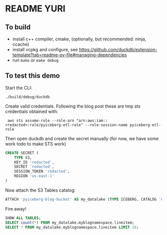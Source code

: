 # README YURI
## To build 
- install c++ compiler, cmake, (optionally, but recommended: ninja, ccache)
- install vcpkg and configure, see https://github.com/duckdb/extension-template?tab=readme-ov-file#managing-dependencies
- run `make` or `make debug`

## To test this demo

Start the CLI:
```
./build/debug/duckdb
```

Create valid credentials. Following the blog post these are tmp sts credentials obtained with:
```shell
 aws sts assume-role --role-arn "arn:aws:iam::<redacted>:role/pyiceberg-etl-role" --role-session-name pyiceberg-etl-role
```

Then open duckdb and create the secret manually (for now, we have some work todo to make STS work)
```SQL
CREATE SECRET (
    TYPE S3,
    KEY_ID 'redacted',
    SECRET 'redacted',
    SESSION_TOKEN 'redacted',
    REGION 'us-east-1'
)
```

Now attach the S3 Tables catalog:
```SQL
ATTACH 'pyiceberg-blog-bucket' AS my_datalake (TYPE ICEBERG, CATALOG 'GLUE', ACCOUNT_ID 840140254803);
```

Fire away!

```SQL
SHOW ALL TABLES;
SELECT count(*) FROM my_datalake.myblognamespace.lineitem;
SELECT * FROM my_datalake.myblognamespace.lineitem LIMIT 10;
```







